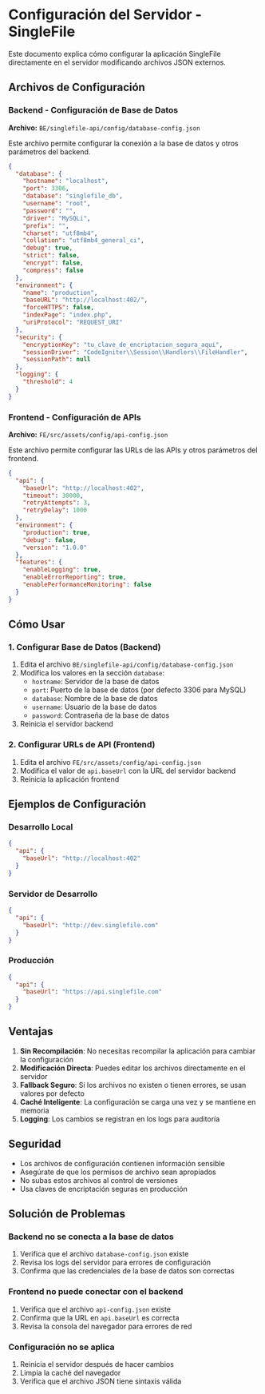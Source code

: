 # Configuración del Servidor - SingleFile

Este documento explica cómo configurar la aplicación SingleFile directamente en el servidor modificando archivos JSON externos.

## Archivos de Configuración

### Backend - Configuración de Base de Datos

**Archivo:** `BE/singlefile-api/config/database-config.json`

Este archivo permite configurar la conexión a la base de datos y otros parámetros del backend.

```json
{
  "database": {
    "hostname": "localhost",
    "port": 3306,
    "database": "singlefile_db",
    "username": "root",
    "password": "",
    "driver": "MySQLi",
    "prefix": "",
    "charset": "utf8mb4",
    "collation": "utf8mb4_general_ci",
    "debug": true,
    "strict": false,
    "encrypt": false,
    "compress": false
  },
  "environment": {
    "name": "production",
    "baseURL": "http://localhost:402/",
    "forceHTTPS": false,
    "indexPage": "index.php",
    "uriProtocol": "REQUEST_URI"
  },
  "security": {
    "encryptionKey": "tu_clave_de_encriptacion_segura_aqui",
    "sessionDriver": "CodeIgniter\\Session\\Handlers\\FileHandler",
    "sessionPath": null
  },
  "logging": {
    "threshold": 4
  }
}
```

### Frontend - Configuración de APIs

**Archivo:** `FE/src/assets/config/api-config.json`

Este archivo permite configurar las URLs de las APIs y otros parámetros del frontend.

```json
{
  "api": {
    "baseUrl": "http://localhost:402",
    "timeout": 30000,
    "retryAttempts": 3,
    "retryDelay": 1000
  },
  "environment": {
    "production": true,
    "debug": false,
    "version": "1.0.0"
  },
  "features": {
    "enableLogging": true,
    "enableErrorReporting": true,
    "enablePerformanceMonitoring": false
  }
}
```

## Cómo Usar

### 1. Configurar Base de Datos (Backend)

1. Edita el archivo `BE/singlefile-api/config/database-config.json`
2. Modifica los valores en la sección `database`:
   - `hostname`: Servidor de la base de datos
   - `port`: Puerto de la base de datos (por defecto 3306 para MySQL)
   - `database`: Nombre de la base de datos
   - `username`: Usuario de la base de datos
   - `password`: Contraseña de la base de datos
3. Reinicia el servidor backend

### 2. Configurar URLs de API (Frontend)

1. Edita el archivo `FE/src/assets/config/api-config.json`
2. Modifica el valor de `api.baseUrl` con la URL del servidor backend
3. Reinicia la aplicación frontend

## Ejemplos de Configuración

### Desarrollo Local
```json
{
  "api": {
    "baseUrl": "http://localhost:402"
  }
}
```

### Servidor de Desarrollo
```json
{
  "api": {
    "baseUrl": "http://dev.singlefile.com"
  }
}
```

### Producción
```json
{
  "api": {
    "baseUrl": "https://api.singlefile.com"
  }
}
```

## Ventajas

1. **Sin Recompilación**: No necesitas recompilar la aplicación para cambiar la configuración
2. **Modificación Directa**: Puedes editar los archivos directamente en el servidor
3. **Fallback Seguro**: Si los archivos no existen o tienen errores, se usan valores por defecto
4. **Caché Inteligente**: La configuración se carga una vez y se mantiene en memoria
5. **Logging**: Los cambios se registran en los logs para auditoría

## Seguridad

- Los archivos de configuración contienen información sensible
- Asegúrate de que los permisos de archivo sean apropiados
- No subas estos archivos al control de versiones
- Usa claves de encriptación seguras en producción

## Solución de Problemas

### Backend no se conecta a la base de datos
1. Verifica que el archivo `database-config.json` existe
2. Revisa los logs del servidor para errores de configuración
3. Confirma que las credenciales de la base de datos son correctas

### Frontend no puede conectar con el backend
1. Verifica que el archivo `api-config.json` existe
2. Confirma que la URL en `api.baseUrl` es correcta
3. Revisa la consola del navegador para errores de red

### Configuración no se aplica
1. Reinicia el servidor después de hacer cambios
2. Limpia la caché del navegador
3. Verifica que el archivo JSON tiene sintaxis válida
